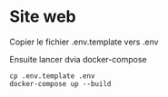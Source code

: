 # Site web
Copier le fichier .env.template vers .env

Ensuite lancer dvia docker-compose
```shell
cp .env.template .env
docker-compose up --build
```
